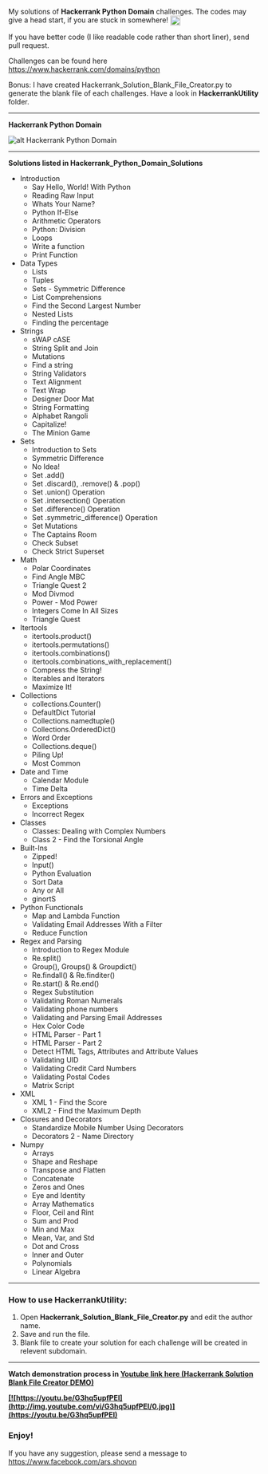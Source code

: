 <p>
My solutions of <strong>Hackerrank Python Domain</strong> challenges. The codes may give a head start, if you are stuck in somewhere! 
 <img class="emoji" title=":smiley:" alt=":smiley:" src="https://assets-cdn.github.com/images/icons/emoji/unicode/1f603.png" height="20" width="20" align="absmiddle">
</p>
<p>
 If you have better code (I like readable code rather than short liner), send pull request. 
 </p>
 <p>
 Challenges can be found here <a href="https://www.hackerrank.com/domains/python">https://www.hackerrank.com/domains/python</a>
</p>
<p>Bonus: I have created Hackerrank_Solution_Blank_File_Creator.py to generate the blank file of each challenges. Have a look in <b>HackerrankUtility</b> folder.</p>
<hr>
<b>Hackerrank Python Domain</b>

![alt Hackerrank Python Domain](https://raw.githubusercontent.com/arsho/Hackerrank_Python_Domain_Solutions/master/Hackerrank_Python_Domain.png)

<hr>
<b>Solutions listed in Hackerrank_Python_Domain_Solutions</b>

<ul>
  <li>Introduction
    <ul>
      <li>Say Hello, World! With Python</li>
      <li>Reading Raw Input</li>
      <li>Whats Your Name?</li>
      <li>Python If-Else</li>
      <li>Arithmetic Operators</li>
      <li>Python: Division</li>
      <li>Loops</li>
      <li>Write a function</li>
      <li>Print Function</li>
    </ul>
  </li>
  <li>Data Types
    <ul>
      <li>Lists</li>
      <li>Tuples</li>
      <li>Sets - Symmetric Difference</li>
      <li>List Comprehensions</li>
      <li>Find the Second Largest Number</li>
      <li>Nested Lists</li>
      <li>Finding the percentage</li>
    </ul>
  </li>
  <li>Strings
    <ul>
      <li>sWAP cASE</li>
      <li>String Split and Join</li>
      <li>Mutations</li>
      <li>Find a string</li>
      <li>String Validators</li>
      <li>Text Alignment</li>
      <li>Text Wrap</li>
      <li>Designer Door Mat</li>
      <li>String Formatting</li>
      <li>Alphabet Rangoli</li>
      <li>Capitalize!</li>
      <li>The Minion Game</li>
    </ul>
  </li>
  <li>Sets
    <ul>
      <li>Introduction to Sets</li>
      <li>Symmetric Difference</li>
      <li>No Idea!</li>
      <li>Set .add()</li>
      <li>Set .discard(), .remove() &amp; .pop()</li>
      <li>Set .union() Operation</li>
      <li>Set .intersection() Operation</li>
      <li>Set .difference() Operation</li>
      <li>Set .symmetric_difference() Operation</li>
      <li>Set Mutations</li>
      <li>The Captains Room</li>
      <li>Check Subset</li>
      <li>Check Strict Superset</li>
    </ul>
  </li>
  <li>Math
    <ul>
      <li>Polar Coordinates</li>
      <li>Find Angle MBC</li>
      <li>Triangle Quest 2</li>
      <li>Mod Divmod</li>
      <li>Power - Mod Power</li>
      <li>Integers Come In All Sizes</li>
      <li>Triangle Quest</li>
    </ul>
  </li>
  <li>Itertools
    <ul>
      <li>itertools.product()</li>
      <li>itertools.permutations()</li>
      <li>itertools.combinations()</li>
      <li>itertools.combinations_with_replacement()</li>
      <li>Compress the String!</li>
      <li>Iterables and Iterators</li>
      <li>Maximize It!</li>
    </ul>
  </li>
  <li>Collections
    <ul>
      <li>collections.Counter()</li>
      <li>DefaultDict Tutorial</li>
      <li>Collections.namedtuple()</li>
      <li>Collections.OrderedDict()</li>
      <li>Word Order</li>
      <li>Collections.deque()</li>
      <li>Piling Up!</li>
      <li>Most Common</li>
    </ul>
  </li>
  <li>Date and Time
    <ul>
      <li>Calendar Module</li>
      <li>Time Delta</li>
    </ul>
  </li>
  <li>Errors and Exceptions
    <ul>
      <li>Exceptions</li>
      <li>Incorrect Regex</li>
    </ul>
  </li>
  <li>Classes
    <ul>
      <li>Classes: Dealing with Complex Numbers</li>
      <li>Class 2 - Find the Torsional Angle</li>
    </ul>
  </li>
  <li>Built-Ins
    <ul>
      <li>Zipped!</li>
      <li>Input()</li>
      <li>Python Evaluation</li>
      <li>Sort Data</li>
      <li>Any or All</li>
      <li>ginortS</li>
    </ul>
  </li>
  <li>Python Functionals
    <ul>
      <li>Map and Lambda Function</li>
      <li>Validating Email Addresses With a Filter</li>
	  <li>Reduce Function</li>
    </ul>
  </li>
  <li>Regex and Parsing
    <ul>
      <li>Introduction to Regex Module</li>
      <li>Re.split()</li>
      <li>Group(), Groups() &amp; Groupdict()</li>
      <li>Re.findall() &amp; Re.finditer()</li>
      <li>Re.start() &amp; Re.end()</li>
      <li>Regex Substitution</li>
      <li>Validating Roman Numerals</li>
      <li>Validating phone numbers</li>
      <li>Validating and Parsing Email Addresses</li>
      <li>Hex Color Code</li>
      <li>HTML Parser - Part 1</li>
      <li>HTML Parser - Part 2</li>
      <li>Detect HTML Tags, Attributes and Attribute Values</li>
      <li>Validating UID</li>
      <li>Validating Credit Card Numbers</li>
      <li>Validating Postal Codes</li>
      <li>Matrix Script</li>
    </ul>
  </li>
  <li>XML
    <ul>
      <li>XML 1 - Find the Score</li>
      <li>XML2 - Find the Maximum Depth</li>
    </ul>
  </li>
  <li>Closures and Decorators
    <ul>
      <li>Standardize Mobile Number Using Decorators</li>
      <li>Decorators 2 - Name Directory</li>
    </ul>
  </li>
  <li>Numpy
    <ul>
      <li>Arrays</li>
      <li>Shape and Reshape</li>
      <li>Transpose and Flatten</li>
      <li>Concatenate</li>
      <li>Zeros and Ones</li>
      <li>Eye and Identity</li>
      <li>Array Mathematics</li>
      <li>Floor, Ceil and Rint</li>
      <li>Sum and Prod</li>
      <li>Min and Max</li>
      <li>Mean, Var, and Std</li>
      <li>Dot and Cross</li>
      <li>Inner and Outer</li>
      <li>Polynomials</li>
      <li>Linear Algebra</li>
    </ul>
  </li>
</ul>

<hr>


<h3>
<a id="how-to-use" class="anchor" href="#how-to-use" aria-hidden="true"><span class="octicon octicon-link"></span></a>How to use HackerrankUtility:
</h3>
<ol>
<li>Open <b>Hackerrank_Solution_Blank_File_Creator.py</b> and edit the author name.</li>
<li>Save and run the file.</li>
<li>Blank file to create your solution for each challenge will be created in relevent subdomain.</li>
</ol>
<hr>
<b>Watch demonstration process in <a href="https://youtu.be/G3hq5upfPEI">Youtube link here (Hackerrank Solution Blank File Creator DEMO)

[![https://youtu.be/G3hq5upfPEI](http://img.youtube.com/vi/G3hq5upfPEI/0.jpg)](https://youtu.be/G3hq5upfPEI)

</a></b>
<h3>Enjoy!</h3>
<p>If you have any suggestion, please send a message to <a href="https://www.facebook.com/ars.shovon">https://www.facebook.com/ars.shovon</a></p>